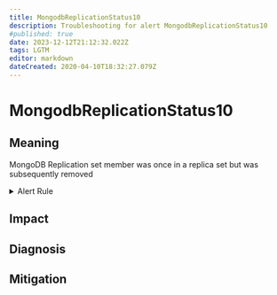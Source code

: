 ```yaml
---
title: MongodbReplicationStatus10
description: Troubleshooting for alert MongodbReplicationStatus10
#published: true
date: 2023-12-12T21:12:32.022Z
tags: LGTM
editor: markdown
dateCreated: 2020-04-10T18:32:27.079Z
---
```


# MongodbReplicationStatus10

## Meaning
[//]: # "Short paragraph that explains what the alert means"
MongoDB Replication set member was once in a replica set but was subsequently removed

<details>
  <summary>Alert Rule</summary>

  ```yaml
alert: MongodbReplicationStatus10
expr: mongodb_replset_member_state == 10
for: 0m
labels:
    severity: critical
annotations:
    summary: MongoDB replication Status 10 (instance {{ $labels.instance }})
    description: |-
        MongoDB Replication set member was once in a replica set but was subsequently removed
          VALUE = {{ $value }}
          LABELS = {{ $labels }}
    runbook: https://github.com/srerun/prometheus-alerts/content/runbooks/MongodbReplicationStatus10

  ```
</details>


## Impact
[//]: # "What could / will happen if the alert is not addressed"



## Diagnosis
[//]: # "Steps to take to identify the cause of the problem"



## Mitigation
[//]: # "The steps necessary to resolve the alert"
